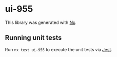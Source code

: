 # ui-955

This library was generated with [Nx](https://nx.dev).

## Running unit tests

Run `nx test ui-955` to execute the unit tests via [Jest](https://jestjs.io).

